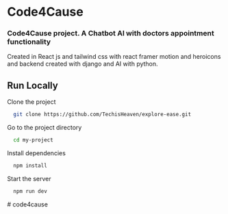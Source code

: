 # Code4Cause

### Code4Cause project. A Chatbot AI with doctors appointment functionality

Created in React js and tailwind css with react framer motion and heroicons and backend created with django and AI with python.

## Run Locally

Clone the project

```bash
  git clone https://github.com/TechisHeaven/explore-ease.git
```

Go to the project directory

```bash
  cd my-project
```

Install dependencies

```bash
  npm install
```

Start the server

```bash
  npm run dev
```

#   c o d e 4 c a u s e 
 
 
